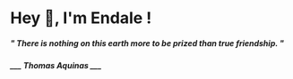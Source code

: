 <h1 title="head"> Hey 👋, I'm Endale !</h1>

**<h5><i>" There is nothing on this earth more to be prized than true friendship. "</i></h5>**

*<b>___ Thomas Aquinas ___</b>*
